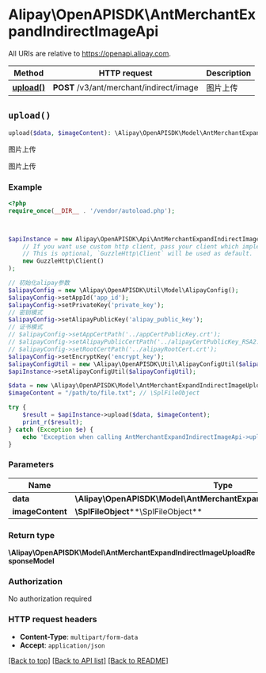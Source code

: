 # Alipay\OpenAPISDK\AntMerchantExpandIndirectImageApi

All URIs are relative to https://openapi.alipay.com.

Method | HTTP request | Description
------------- | ------------- | -------------
[**upload()**](AntMerchantExpandIndirectImageApi.md#upload) | **POST** /v3/ant/merchant/indirect/image | 图片上传


## `upload()`

```php
upload($data, $imageContent): \Alipay\OpenAPISDK\Model\AntMerchantExpandIndirectImageUploadResponseModel
```

图片上传

图片上传

### Example

```php
<?php
require_once(__DIR__ . '/vendor/autoload.php');



$apiInstance = new Alipay\OpenAPISDK\Api\AntMerchantExpandIndirectImageApi(
    // If you want use custom http client, pass your client which implements `GuzzleHttp\ClientInterface`.
    // This is optional, `GuzzleHttp\Client` will be used as default.
    new GuzzleHttp\Client()
);

// 初始化alipay参数
$alipayConfig = new \Alipay\OpenAPISDK\Util\Model\AlipayConfig();
$alipayConfig->setAppId('app_id');
$alipayConfig->setPrivateKey('private_key');
// 密钥模式
$alipayConfig->setAlipayPublicKey('alipay_public_key');
// 证书模式
// $alipayConfig->setAppCertPath('../appCertPublicKey.crt');
// $alipayConfig->setAlipayPublicCertPath('../alipayCertPublicKey_RSA2.crt');
// $alipayConfig->setRootCertPath('../alipayRootCert.crt');
$alipayConfig->setEncryptKey('encrypt_key');
$alipayConfigUtil = new \Alipay\OpenAPISDK\Util\AlipayConfigUtil($alipayConfig);
$apiInstance->setAlipayConfigUtil($alipayConfigUtil);

$data = new \Alipay\OpenAPISDK\Model\AntMerchantExpandIndirectImageUploadModel(); // \Alipay\OpenAPISDK\Model\AntMerchantExpandIndirectImageUploadModel
$imageContent = "/path/to/file.txt"; // \SplFileObject

try {
    $result = $apiInstance->upload($data, $imageContent);
    print_r($result);
} catch (Exception $e) {
    echo 'Exception when calling AntMerchantExpandIndirectImageApi->upload: ', $e->getMessage(), PHP_EOL;
}
```

### Parameters

Name | Type | Description  | Notes
------------- | ------------- | ------------- | -------------
 **data** | **\Alipay\OpenAPISDK\Model\AntMerchantExpandIndirectImageUploadModel**|  | [optional]
 **imageContent** | **\SplFileObject****\SplFileObject**|  | [optional]

### Return type

**\Alipay\OpenAPISDK\Model\AntMerchantExpandIndirectImageUploadResponseModel**

### Authorization

No authorization required

### HTTP request headers

- **Content-Type**: `multipart/form-data`
- **Accept**: `application/json`

[[Back to top]](#) [[Back to API list]](../../README.md#api-endpoints)
[[Back to README]](../../README.md)

